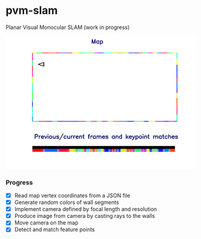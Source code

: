 # pvm-slam
Planar Visual Monocular SLAM (work in progress)

![Map](https://raw.githubusercontent.com/olegboev/pvm-slam/main/docs/media/map.gif)

### Progress
- [x] Read map vertex coordinates from a JSON file
- [x] Generate random colors of wall segments
- [x] Implement camera defined by focal length and resolution
- [x] Produce image from camera by casting rays to the walls  
- [x] Move camera on the map
- [x] Detect and match feature points
